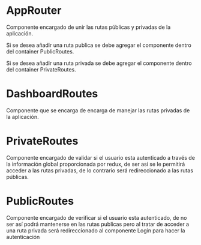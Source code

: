 # AppRouter

Componente encargado de unir las rutas públicas y privadas de la aplicación.

Si se desea añadir una ruta publica se debe agregar el componente dentro del container PublicRoutes.

Si se desea añadir una ruta privada se debe agregar el componente dentro del container PrivateRoutes.

# DashboardRoutes 

Componente que se encarga de encarga de manejar las rutas privadas de la aplicación.

# PrivateRoutes

Componente encargado de validar si el usuario esta autenticado a través de la información global proporcionada por redux, de ser así se le permitirá acceder a las rutas privadas, de lo contrario será redireccionado a las rutas públicas.

# PublicRoutes

Componente encargado de verificar si el usuario esta autenticado, de no ser así podrá mantenerse en las rutas publicas pero al tratar de acceder a una ruta privada será redireccionado al componente Login para hacer la autenticación 

